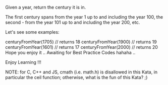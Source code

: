 Given a year, return the century it is in.

The first century spans from the year 1 up to and including the year 100,
the second - from the year 101 up to and including the year 200, etc.

Let's see some examples:

centuryFromYear(1705) // returns 18
centuryFromYear(1900) // returns 19
centuryFromYear(1601) // returns 17
centuryFromYear(2000) // returns 20
Hope you enjoy it .. Awaiting for Best Practice Codes hahaha ..

Enjoy Learning !!!

NOTE: for C, C++ and JS, cmath (i.e. math.h) is disallowed in this Kata, in particular the ceil function; otherwise, what is the fun of this Kata? ;)